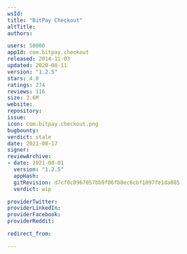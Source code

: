 ```yaml
---
wsId: 
title: "BitPay Checkout"
altTitle: 
authors:

users: 50000
appId: com.bitpay.checkout
released: 2014-11-03
updated: 2020-08-11
version: "1.2.5"
stars: 4.0
ratings: 274
reviews: 116
size: 3.6M
website: 
repository: 
issue: 
icon: com.bitpay.checkout.png
bugbounty: 
verdict: stale
date: 2021-08-17
signer: 
reviewArchive:
- date: 2021-08-01
  version: "1.2.5"
  appHash: 
  gitRevision: d7cf0c0967057bb9f06fb8ec6cbf1097fe1da885
  verdict: wip

providerTwitter: 
providerLinkedIn: 
providerFacebook: 
providerReddit: 

redirect_from:

---
```



